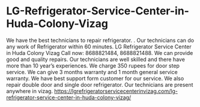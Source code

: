 # LG-Refrigerator-Service-Center-in-Huda-Colony-Vizag
We have the best technicians to repair refrigerator. . Our technicians can do any work of Refrigerator within 60 minutes. LG Refrigerator Service Center in Huda Colony Vizag Call now: 8688821484, 8688821488. We can provide good and quality repairs. Our technicians are well skilled and there have more than 10 year’s experiences. We charge 350 rupees for door step service. We can give 3 months warranty and 1 month general service warranty. We have best support form customer for our service. We also repair double door and single door refrigerator. Our technicians are present anywhere in vizag. https://lgrefrigeratorservicecenterinvizag.com/lg-refrigerator-service-center-in-huda-colony-vizag/
